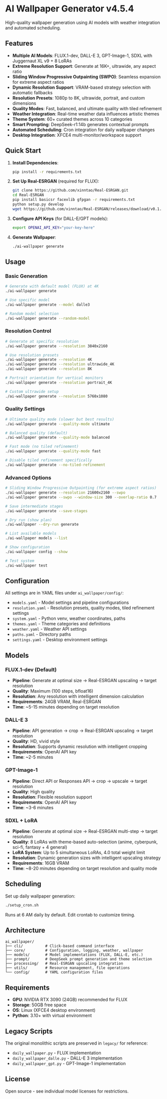 # AI Wallpaper Generator v4.5.4

High-quality wallpaper generation using AI models with weather integration and automated scheduling.

## Features

- **Multiple AI Models**: FLUX.1-dev, DALL-E 3, GPT-Image-1, SDXL with Juggernaut XL v9 + 8 LoRAs
- **Extreme Resolution Support**: Generate at 16K+, ultrawide, any aspect ratio
- **Sliding Window Progressive Outpainting (SWPO)**: Seamless expansion for extreme aspect ratios
- **Dynamic Resolution Support**: VRAM-based strategy selection with automatic fallbacks
- **Resolution Presets**: 1080p to 8K, ultrawide, portrait, and custom dimensions
- **Quality Modes**: Fast, balanced, and ultimate quality with tiled refinement
- **Weather Integration**: Real-time weather data influences artistic themes
- **Theme System**: 60+ curated themes across 10 categories
- **Smart Prompting**: DeepSeek-r1:14b generates contextual prompts
- **Automated Scheduling**: Cron integration for daily wallpaper changes
- **Desktop Integration**: XFCE4 multi-monitor/workspace support

## Quick Start

1. **Install Dependencies**:
   ```bash
   pip install -r requirements.txt
   ```

2. **Set Up Real-ESRGAN** (required for FLUX):
   ```bash
   git clone https://github.com/xinntao/Real-ESRGAN.git
   cd Real-ESRGAN
   pip install basicsr facexlib gfpgan -r requirements.txt
   python setup.py develop
   wget https://github.com/xinntao/Real-ESRGAN/releases/download/v0.1.0/RealESRGAN_x4plus.pth -P weights
   ```

3. **Configure API Keys** (for DALL-E/GPT models):
   ```bash
   export OPENAI_API_KEY="your-key-here"
   ```

4. **Generate Wallpaper**:
   ```bash
   ./ai-wallpaper generate
   ```

## Usage

### Basic Generation
```bash
# Generate with default model (FLUX) at 4K
./ai-wallpaper generate

# Use specific model
./ai-wallpaper generate --model dalle3

# Random model selection
./ai-wallpaper generate --random-model
```

### Resolution Control
```bash
# Generate at specific resolution
./ai-wallpaper generate --resolution 3840x2160

# Use resolution presets
./ai-wallpaper generate --resolution 4K
./ai-wallpaper generate --resolution ultrawide_4K
./ai-wallpaper generate --resolution 8K

# Portrait orientation for vertical monitors
./ai-wallpaper generate --resolution portrait_4K

# Custom ultrawide setup
./ai-wallpaper generate --resolution 5760x1080
```

### Quality Settings
```bash
# Ultimate quality mode (slower but best results)
./ai-wallpaper generate --quality-mode ultimate

# Balanced quality (default)
./ai-wallpaper generate --quality-mode balanced

# Fast mode (no tiled refinement)
./ai-wallpaper generate --quality-mode fast

# Disable tiled refinement specifically
./ai-wallpaper generate --no-tiled-refinement
```

### Advanced Options
```bash
# Sliding Window Progressive Outpainting (for extreme aspect ratios)
./ai-wallpaper generate --resolution 21600x2160 --swpo
./ai-wallpaper generate --swpo --window-size 300 --overlap-ratio 0.7

# Save intermediate stages
./ai-wallpaper generate --save-stages

# Dry run (show plan)
./ai-wallpaper --dry-run generate

# List available models
./ai-wallpaper models --list

# Show configuration
./ai-wallpaper config --show

# Test system
./ai-wallpaper test
```

## Configuration

All settings are in YAML files under `ai_wallpaper/config/`:

- `models.yaml` - Model settings and pipeline configurations
- `resolution.yaml` - Resolution presets, quality modes, tiled refinement settings
- `system.yaml` - Python venv, weather coordinates, paths
- `themes.yaml` - Theme categories and definitions
- `weather.yaml` - Weather API settings
- `paths.yaml` - Directory paths
- `settings.yaml` - Desktop environment settings

## Models

### FLUX.1-dev (Default)
- **Pipeline**: Generate at optimal size → Real-ESRGAN upscaling → target resolution
- **Quality**: Maximum (100 steps, bfloat16)
- **Resolution**: Any resolution with intelligent dimension calculation
- **Requirements**: 24GB VRAM, Real-ESRGAN
- **Time**: ~5-15 minutes depending on target resolution

### DALL-E 3
- **Pipeline**: API generation → crop → Real-ESRGAN upscaling → target resolution
- **Quality**: HD, vivid style
- **Resolution**: Supports dynamic resolution with intelligent cropping
- **Requirements**: OpenAI API key
- **Time**: ~2-5 minutes

### GPT-Image-1
- **Pipeline**: Direct API or Responses API → crop → upscale → target resolution
- **Quality**: High quality
- **Resolution**: Flexible resolution support
- **Requirements**: OpenAI API key
- **Time**: ~3-6 minutes

### SDXL + LoRA
- **Pipeline**: Generate at optimal size → Real-ESRGAN multi-step → target resolution
- **Quality**: 8 LoRAs with theme-based auto-selection (anime, cyberpunk, sci-fi, fantasy + 4 general)
- **LoRA System**: Up to 5 simultaneous LoRAs, 4.0 total weight limit
- **Resolution**: Dynamic generation sizes with intelligent upscaling strategy
- **Requirements**: 16GB VRAM
- **Time**: ~8-20 minutes depending on target resolution and quality mode

## Scheduling

Set up daily wallpaper generation:

```bash
./setup_cron.sh
```

Runs at 6 AM daily by default. Edit crontab to customize timing.

## Architecture

```
ai_wallpaper/
├── cli/          # Click-based command interface
├── core/         # Configuration, logging, weather, wallpaper
├── models/       # Model implementations (FLUX, DALL-E, etc.)
├── prompt/       # DeepSeek prompt generation and theme selection
├── processing/   # Real-ESRGAN upscaling integration
├── utils/        # Resource management, file operations
└── config/       # YAML configuration files
```

## Requirements

- **GPU**: NVIDIA RTX 3090 (24GB) recommended for FLUX
- **Storage**: 50GB free space
- **OS**: Linux (XFCE4 desktop environment)
- **Python**: 3.10+ with virtual environment

## Legacy Scripts

The original monolithic scripts are preserved in `legacy/` for reference:
- `daily_wallpaper.py` - FLUX implementation
- `daily_wallpaper_dalle.py` - DALL-E 3 implementation  
- `daily_wallpaper_gpt.py` - GPT-Image-1 implementation

## License

Open source - see individual model licenses for restrictions.